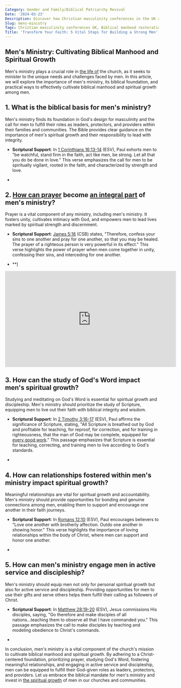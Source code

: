 ```yaml
---
Category: Gender and Family/Biblical Patriarchy Revival
Date: '2024-03-23'
Description: Discover how Christian masculinity conferences in the UK are reshaping the narrative on Biblical manhood, fostering warrior-poet identities through father-son discipleship and men's prayer breakfast networks. Reclaiming authentic masculinity through faith-based initiatives.
Slug: mens-ministry
Tags: Christian masculinity conferences UK, Biblical manhood restoration programs, Warrior-poet Christian male identity, Men's prayer breakfast networks, Father-son discipleship initiatives
Title: 'Transform Your Faith: 5 Vital Steps for Building a Strong Men''s Ministry'
---
```


## Men's Ministry: Cultivating Biblical Manhood and Spiritual Growth

Men's ministry plays a crucial role in [the life of](/uncovering-the-divine-journey-of-jesus-exploring-the-life-of-christ) the church, as it seeks to minister to the unique needs and challenges faced by men. In this article, we will explore the importance of men's ministry, its biblical foundation, and practical ways to effectively cultivate biblical manhood and spiritual growth among men.

## 1. What is the biblical basis for men's ministry?

Men's ministry finds its foundation in God's design for masculinity and the call for men to fulfill their roles as leaders, protectors, and providers within their families and communities. The Bible provides clear guidance on the importance of men's spiritual growth and their responsibility to lead with integrity.

* **Scriptural Support**: In [1 Corinthians 16:13-14](https://www.bibleref.com/1-Corinthians/16/1-Corinthians-16-13.html) (ESV), Paul exhorts men to "be watchful, stand firm in the faith, act like men, be strong. Let all that you do be done in love." This verse emphasizes the call for men to be spiritually vigilant, rooted in the faith, and characterized by strength and love.

* 
## 2. [How can prayer](/prayer-of-hopelessness) become [an integral part](/resisting-gender-confusion) of men's ministry?

Prayer is a vital component of any ministry, including men's ministry. It fosters unity, cultivates intimacy with God, and empowers men to lead lives marked by spiritual strength and discernment.

* **Scriptural Support**: [James 5:16](https://www.bibleref.com/James/5/James-5-16.html) (CSB) states, "Therefore, confess your sins to one another and pray for one another, so that you may be healed. The prayer of a righteous person is very powerful in its effect." This verse highlights the power of prayer when men come together in unity, confessing their sins, and interceding for one another.

* **[

<iframe width="560" height="315" src="https://www.youtube.com/embed/9LPdcaTYLx4" frameborder="0" allow="autoplay; encrypted-media" allowfullscreen></iframe>


## 3. How can the study of God's Word impact men's spiritual growth?

Studying and meditating on God's Word is essential for spiritual growth and discipleship. Men's ministry should prioritize the study of Scripture, equipping men to live out their faith with biblical integrity and wisdom.

* **Scriptural Support**: In [2 Timothy 3:16-17](https://www.bibleref.com/2-Timothy/3/2-Timothy-3-16.html) (ESV), Paul affirms the significance of Scripture, stating, "All Scripture is breathed out by God and profitable for teaching, for reproof, for correction, and for training in righteousness, that the man of God may be complete, equipped for [every good work](/identifying-marxist-influence)." This passage emphasizes that Scripture is essential for teaching, correcting, and training men to live according to God's standards.

* 
## 4. How can relationships fostered within men's ministry impact spiritual growth?

Meaningful relationships are vital for spiritual growth and accountability. Men's ministry should provide opportunities for bonding and genuine connections among men, enabling them to support and encourage one another in their faith journeys.

* **Scriptural Support**: In [Romans 12:10](https://www.bibleref.com/Romans/12/Romans-12-10.html) (ESV), Paul encourages believers to "Love one another with brotherly affection. Outdo one another in showing honor." This verse highlights the importance of loving relationships within the body of Christ, where men can support and honor one another.

* 
## 5. How can men's ministry engage men in active service and discipleship?

Men's ministry should equip men not only for personal spiritual growth but also for active service and discipleship. Providing opportunities for men to use their gifts and serve others helps them fulfill their calling as followers of Christ.

* **Scriptural Support**: In [Matthew 28:19-20](https://www.bibleref.com/Matthew/28/Matthew-28-19.html) (ESV), Jesus commissions His disciples, saying, "Go therefore and make disciples of all nations...teaching them to observe all that I have commanded you." This passage emphasizes the call to make disciples by teaching and modeling obedience to Christ's commands.

* 
In conclusion, men's ministry is a vital component of the church's mission to cultivate biblical manhood and spiritual growth. By adhering to a Christ-centered foundation, prioritizing prayer, studying God's Word, fostering meaningful relationships, and engaging in active service and discipleship, men can be equipped to fulfill their God-given roles as leaders, protectors, and providers. Let us embrace the biblical mandate for men's ministry and invest in [the spiritual growth](/prayers-to-pray-for-others) of men in our churches and communities.